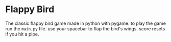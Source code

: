 # Flappy Bird
The classic flappy bird game made in python with pygame. to play the game run the `main.py` file. use your spacebar to flap the bird's wings. score resets if you hit a pipe.